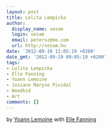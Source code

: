 ```yaml
---
layout: post
title: Lolita Lempicka
author:
  display_name: sesam
  login: sesam
  email: petersz@me.com
  url: http://sesam.hu
date: '2012-09-19 11:05:19 +0200'
date_gmt: '2012-09-19 09:05:19 +0200'
tags:
- Lolita Lempicka
- Elle Fanning
- Yoann Lemoine
- Josiane Maryse Pividal
- Woodkid
- Art
comments: []
---
```


by [Yoann Lemoine](http://www.yoannlemoine.com) with [Elle Fanning](http://www.imdb.com/name/nm1102577)
